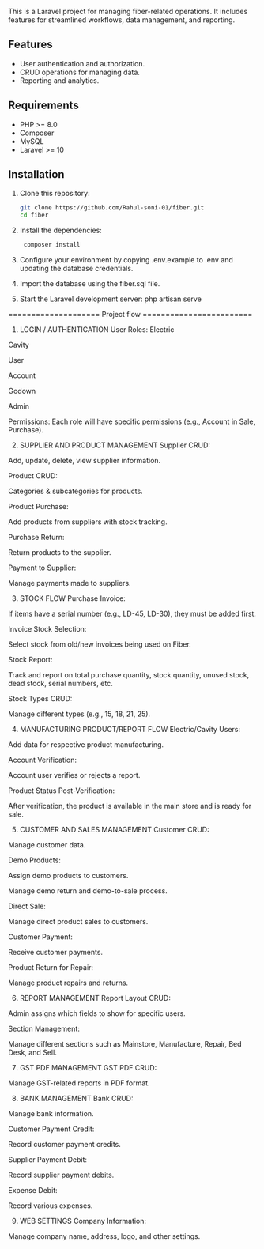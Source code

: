
This is a Laravel project for managing fiber-related operations. It includes features for streamlined workflows, data management, and reporting.

## Features
- User authentication and authorization.
- CRUD operations for managing data.
- Reporting and analytics.

## Requirements
- PHP >= 8.0
- Composer
- MySQL
- Laravel >= 10

## Installation

1. Clone this repository:
   ```bash
   git clone https://github.com/Rahul-soni-01/fiber.git
   cd fiber

2. Install the dependencies:
   ```bash
    composer install

4. Configure your environment by copying .env.example to .env and updating the database credentials.

5. Import the database using the fiber.sql file.

6. Start the Laravel development server:
    php artisan serve

==================== Project flow ========================
1. LOGIN / AUTHENTICATION
User Roles:
Electric

Cavity

User

Account

Godown

Admin

Permissions: Each role will have specific permissions (e.g., Account in Sale, Purchase).

2. SUPPLIER AND PRODUCT MANAGEMENT
Supplier CRUD:

Add, update, delete, view supplier information.

Product CRUD:

Categories & subcategories for products.

Product Purchase:

Add products from suppliers with stock tracking.

Purchase Return:

Return products to the supplier.

Payment to Supplier:

Manage payments made to suppliers.

3. STOCK FLOW
Purchase Invoice:

If items have a serial number (e.g., LD-45, LD-30), they must be added first.

Invoice Stock Selection:

Select stock from old/new invoices being used on Fiber.

Stock Report:

Track and report on total purchase quantity, stock quantity, unused stock, dead stock, serial numbers, etc.

Stock Types CRUD:

Manage different types (e.g., 15, 18, 21, 25).

4. MANUFACTURING PRODUCT/REPORT FLOW
Electric/Cavity Users:

Add data for respective product manufacturing.

Account Verification:

Account user verifies or rejects a report.

Product Status Post-Verification:

After verification, the product is available in the main store and is ready for sale.

5. CUSTOMER AND SALES MANAGEMENT
Customer CRUD:

Manage customer data.

Demo Products:

Assign demo products to customers.

Manage demo return and demo-to-sale process.

Direct Sale:

Manage direct product sales to customers.

Customer Payment:

Receive customer payments.

Product Return for Repair:

Manage product repairs and returns.

6. REPORT MANAGEMENT
Report Layout CRUD:

Admin assigns which fields to show for specific users.

Section Management:

Manage different sections such as Mainstore, Manufacture, Repair, Bed Desk, and Sell.

7. GST PDF MANAGEMENT
GST PDF CRUD:

Manage GST-related reports in PDF format.

8. BANK MANAGEMENT
Bank CRUD:

Manage bank information.

Customer Payment Credit:

Record customer payment credits.

Supplier Payment Debit:

Record supplier payment debits.

Expense Debit:

Record various expenses.

9. WEB SETTINGS
Company Information:

Manage company name, address, logo, and other settings.

